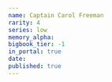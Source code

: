 ```yaml
---
name: Captain Carol Freeman
rarity: 4
series: low
memory_alpha:
bigbook_tier: -1
in_portal: true
date:
published: true
---
```



